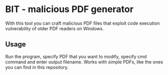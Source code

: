 # BIT - malicious PDF generator
With this tool you can craft malicious PDF files that exploit code execution vulnerability of older PDF readers on Windows. 
## Usage 
Run the program, specify PDF that you want to modify, specify cmd command and enter output filename. Works with simple PDFs, like the ones you can find in this repository.

